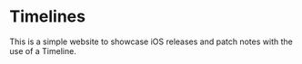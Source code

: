 # Timelines

This is a simple website to showcase iOS releases and patch notes with the use of a Timeline. 

